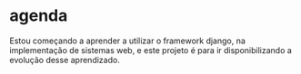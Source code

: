# agenda

Estou começando a aprender a utilizar o framework django, na implementação de sistemas web, e este projeto é para ir disponibilizando a evolução desse aprendizado.
